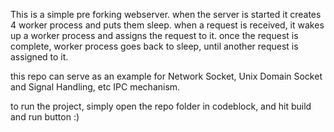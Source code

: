 This is a simple pre forking webserver.
when the server is started it creates 4 worker process and puts them sleep.
when a request is received, it wakes up a worker process and assigns the request
to it. once the request is complete, worker process goes back to sleep, until
another request is assigned to it.

this repo can serve as an example for Network Socket, Unix Domain Socket and Signal Handling, etc IPC mechanism.

to run the project, simply open the repo folder in codeblock, and hit build and run button :)
